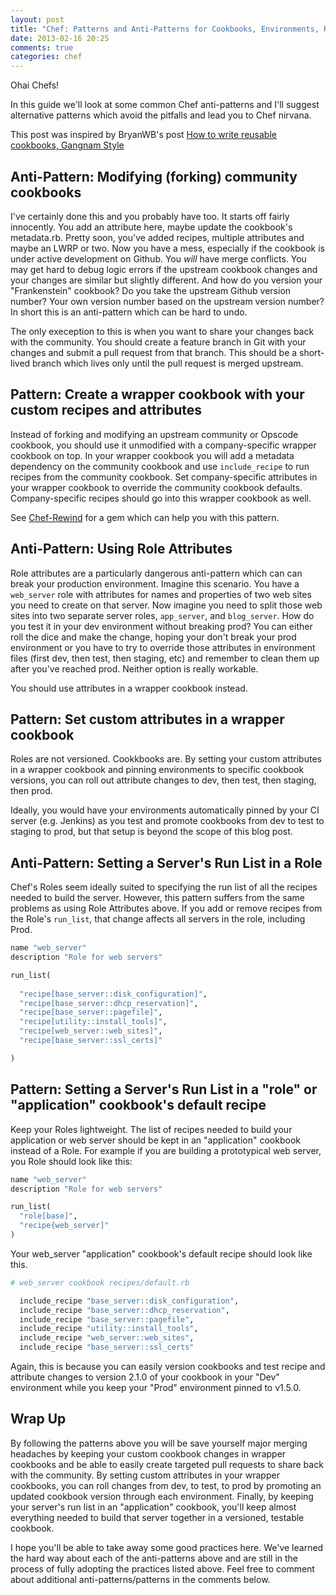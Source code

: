 ```yaml
---
layout: post
title: "Chef: Patterns and Anti-Patterns for Cookbooks, Environments, Roles"
date: 2013-02-16 20:25
comments: true
categories: chef
---
```

Ohai Chefs!

In this guide we'll look at some common Chef anti-patterns and I'll suggest alternative patterns which avoid the pitfalls and lead you to Chef nirvana.

This post was inspired by BryanWB's post [How to write reusable cookbooks, Gangnam Style][1]

[1]: http://devopsanywhere.blogspot.com/2012/11/how-to-write-reusable-chef-cookbooks.html

<!--more-->

## Anti-Pattern: Modifying (forking) community cookbooks

I've certainly done this and you probably have too. It starts off fairly innocently. You add an attribute here, maybe update the cookbook's metadata.rb. Pretty soon, you've added recipes, multiple attributes and maybe an LWRP or two. Now you have a mess, especially if the cookbook is under active development on Github. You _will_ have merge conflicts. You may get hard to debug logic errors if the upstream cookbook changes and your changes are similar but slightly different. And how do you version your "Frankenstein" cookbook? Do you take the upstream Github version number? Your own version number based on the upstream version number? In short this is an anti-pattern which can be hard to undo.

The only exeception to this is when you want to share your changes back with the community. You should create a feature branch in Git with your changes and submit a pull request from that branch. This should be a short-lived branch which lives only until the pull request is merged upstream.

## Pattern: Create a wrapper cookbook with your custom recipes and attributes

Instead of forking and modifying an upstream community or Opscode cookbook, you should use it unmodified with a company-specific wrapper cookbook on top. In your wrapper cookbook you will add a metadata dependency on the community cookbook and use `include_recipe` to run recipes from the community cookbook. Set company-specific attributes in your wrapper cookbook to override the community cookbook defaults. Company-specific recipes should go into this wrapper cookbook as well.

See [Chef-Rewind][2] for a gem which can help you with this pattern.

[2]: https://github.com/bryanwb/chef-rewind

## Anti-Pattern: Using Role Attributes

Role attributes are a particularly dangerous anti-pattern which can can break your production environment. Imagine this scenario. You have a `web_server` role with attributes for names and properties of two web sites you need to create on that server. Now imagine you need to split those web sites into two separate server roles, `app_server`, and `blog_server`. How do you test it in your dev environment without breaking prod? You can either roll the dice and make the change, hoping your don't break your prod environment or you have to try to override those attributes in environment files (first dev, then test, then staging, etc) and remember to clean them up after you've reached prod. Neither option is really workable.

You should use attributes in a wrapper cookbook instead.

## Pattern: Set custom attributes in a wrapper cookbook

Roles are not versioned. Cookkbooks are. By setting your custom attributes in a wrapper cookbook and pinning environments to specific cookbook versions, you can roll out attribute changes to dev, then test, then staging, then prod.

Ideally, you would have your environments automatically pinned by your CI server (e.g. Jenkins) as you test and promote cookbooks from dev to test to staging to prod, but that setup is beyond the scope of this blog post.

## Anti-Pattern: Setting a Server's Run List in a Role

Chef's Roles seem ideally suited to specifying the run list of all the recipes needed to build the server. However, this pattern suffers from the same problems as using Role Attributes above. If you add or remove recipes from the Role's `run_list`, that change affects all servers in the role, including Prod.

```ruby
name "web_server"
description "Role for web servers"

run_list(
  
  "recipe[base_server::disk_configuration]",
  "recipe[base_server::dhcp_reservation]",
  "recipe[base_server::pagefile]",
  "recipe[utility::install_tools]",
  "recipe[web_server::web_sites]",
  "recipe[base_server::ssl_certs]"

)

```

## Pattern: Setting a Server's Run List in a "role" or "application" cookbook's default recipe

Keep your Roles lightweight. The list of recipes needed to build your application or web server should be kept in an "application" cookbook instead of a Role. For example if you are building a prototypical web server, you Role should look like this:

```ruby
name "web_server"
description "Role for web servers"

run_list(
  "role[base]",
  "recipe{web_server]"
)
```

Your web_server "application" cookbook's default recipe should look like this.

```ruby
# web_server cookbook recipes/default.rb

  include_recipe "base_server::disk_configuration",
  include_recipe "base_server::dhcp_reservation",
  include_recipe "base_server::pagefile",
  include_recipe "utility::install_tools",
  include_recipe "web_server::web_sites",
  include_recipe "base_server::ssl_certs"

```

Again, this is because you can easily version cookbooks and test recipe and attribute changes to version 2.1.0 of your cookbook in your "Dev" environment while you keep your "Prod" environment pinned to v1.5.0.

## Wrap Up

By following the patterns above you will be save yourself major merging headaches by keeping your custom cookbook changes in wrapper cookbooks and be able to easily create targeted pull requests to share back with the community. By setting custom attributes in your wrapper cookbooks, you can roll changes from dev, to test, to prod by promoting an updated cookbook version through each environment. Finally, by keeping your server's run list in an "application" cookbook, you'll keep almost everything needed to build that server together in a versioned, testable cookbook.

I hope you'll be able to take away some good practices here. We've learned the hard way about each of the anti-patterns above and are still in the process of fully adopting the practices listed above. Feel free to comment about additional anti-patterns/patterns in the comments below.
